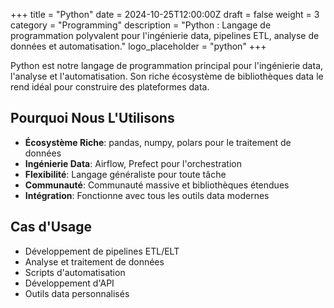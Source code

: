 +++
title = "Python"
date = 2024-10-25T12:00:00Z
draft = false
weight = 3
category = "Programming"
description = "Python : Langage de programmation polyvalent pour l'ingénierie data, pipelines ETL, analyse de données et automatisation."
logo_placeholder = "python"
+++

Python est notre langage de programmation principal pour l'ingénierie data, l'analyse et l'automatisation. Son riche écosystème de bibliothèques data le rend idéal pour construire des plateformes data.

## Pourquoi Nous L'Utilisons

- **Écosystème Riche**: pandas, numpy, polars pour le traitement de données
- **Ingénierie Data**: Airflow, Prefect pour l'orchestration
- **Flexibilité**: Langage généraliste pour toute tâche
- **Communauté**: Communauté massive et bibliothèques étendues
- **Intégration**: Fonctionne avec tous les outils data modernes

## Cas d'Usage

- Développement de pipelines ETL/ELT
- Analyse et traitement de données
- Scripts d'automatisation
- Développement d'API
- Outils data personnalisés
